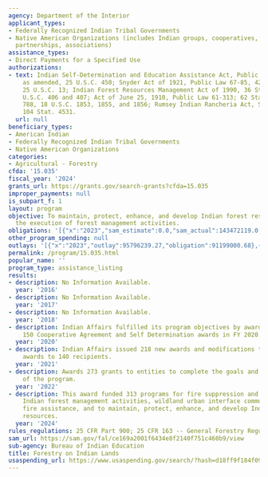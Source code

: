 ```yaml
---
agency: Department of the Interior
applicant_types:
- Federally Recognized Indian Tribal Governments
- Native American Organizations (includes Indian groups, cooperatives, corporations,
  partnerships, associations)
assistance_types:
- Direct Payments for a Specified Use
authorizations:
- text: Indian Self-Determination and Education Assistance Act, Public Law 93-638,
    as amended, 25 U.S.C. 450; Snyder Act of 1921, Public Law 67-85, 42 Stat. 208,
    25 U.S.C. 13; Indian Forest Resources Management Act of 1990, 36 Stat. 857, 25
    U.S.C. 406 and 407; Act of June 25, 1910, Public Law 61-313; 62 Stat. 787 and
    788, 18 U.S.C. 1853, 1855, and 1856; Rumsey Indian Rancheria Act, Sections 304-320,
    104 Stat. 4531.
  url: null
beneficiary_types:
- American Indian
- Federally Recognized Indian Tribal Governments
- Native American Organizations
categories:
- Agricultural - Forestry
cfda: '15.035'
fiscal_year: '2024'
grants_url: https://grants.gov/search-grants?cfda=15.035
improper_payments: null
is_subpart_f: 1
layout: program
objective: To maintain, protect, enhance, and develop Indian forest resources through
  the execution of forest management activities.
obligations: '[{"x":"2023","sam_estimate":0.0,"sam_actual":143472119.0,"usa_spending_actual":143472118.67},{"x":"2024","sam_estimate":0.0,"sam_actual":150056363.0,"usa_spending_actual":155999955.4},{"x":"2025","sam_estimate":0.0,"sam_actual":145000000.0,"usa_spending_actual":75857441.56}]'
other_program_spending: null
outlays: '[{"x":"2023","outlay":95796239.27,"obligation":91199000.68},{"x":"2024","outlay":27524969.65,"obligation":33719493.51},{"x":"2025","outlay":5847066.89,"obligation":8653718.41}]'
permalink: /program/15.035.html
popular_name: ''
program_type: assistance_listing
results:
- description: No Information Available.
  year: '2016'
- description: No Information Available.
  year: '2017'
- description: No Information Available.
  year: '2018'
- description: Indian Affairs fulfilled its program objectives by awarding a combined
    150 Cooperative Agreement and Self Determination awards in FY 2020.
  year: '2020'
- description: Indian Affairs issued 218 new awards and modifications to existing
    awards to 140 recipients.
  year: '2021'
- description: Awards 273 grants to entities to complete the goals and objectives
    of the program.
  year: '2022'
- description: This award funded 313 programs for fire suppression and management,
    Indian forest management activities, wildland urban interface community and rural
    fire assistance, and to maintain, protect, enhance, and develop Indian forest
    resources.
  year: '2024'
rules_regulations: 25 CFR Part 900; 25 CFR 163 -- General Forestry Regulations.
sam_url: https://sam.gov/fal/ce169a2001f6434e8f2140f751c460b9/view
sub-agency: Bureau of Indian Education
title: Forestry on Indian Lands
usaspending_url: https://www.usaspending.gov/search/?hash=d18ff9f184f093fc4bdb0a1cf0140e64
---
```

